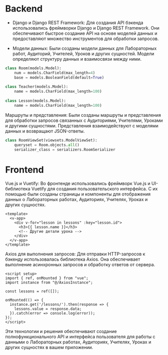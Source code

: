 # Backend

* Django и Django REST Framework: Для создания API бэкенда использовались фреймворки Django и Django REST Framework. Они обеспечивают быстрое создание API на основе моделей данных и предоставляют множество инструментов для обработки запросов.

* Модели данных: Были созданы модели данных для Лабораторных работ, Аудиторий, Учителей, Уроков и других сущностей. Модели определяют структуру данных и взаимосвязи между ними.


```python
class Room(models.Model):
    num = models.CharField(max_length=4)
    base = models.BooleanField(default=True)
    
class Teacher(models.Model):
    name = models.CharField(max_length=100)
    
class Lesson(models.Model):
    name = models.CharField(max_length=100)
```
    
Маршруты и представления: Были созданы маршруты и представления для обработки запросов связанных с Аудиториями, Учителями, Уроками и другими сущностями. Представления взаимодействуют с моделями данных и возвращают JSON-ответы.

```python
class RoomViewSet(viewsets.ModelViewSet):
    queryset = Room.objects.all()
    serializer_class = serializers.RoomSerializer
```

# Frontend

Vue.js и Vuetify: Во фронтенде использовались фреймворк Vue.js и UI-библиотека Vuetify для создания пользовательского интерфейса. С их помощью были созданы страницы и компоненты для отображения данных о Лабораторных работах, Аудиториях, Учителях, Уроках и других сущностях.

```vue
<template>
  <v-app>
    <div v-for="lesson in lessons" :key="lesson.id">
      <h3>{{ lesson.name }}</h3>
      <!-- Другие детали урока -->
    </div>
  </v-app>
</template>
```

Axios для выполнения запросов: Для отправки HTTP-запросов к бэкенду использовалась библиотека Axios. Она обеспечивает выполнение асинхронных запросов и обработку ответов от сервера.

```vue
<script setup>
import { ref, onMounted } from "vue";
import instance from "@/AxiosInstance";

const lessons = ref([]);

onMounted(() => {
  instance.get('/lessons/').then(response => {
    lessons.value = response.data;
  }).catch(error => console.log(error));
});
</script>
```

Эти технологии и решения обеспечивают создание полнофункционального API и интерфейса пользователя для работы с данными о Лабораторных работах, Аудиториях, Учителях, Уроках и других сущностях в вашем приложении.